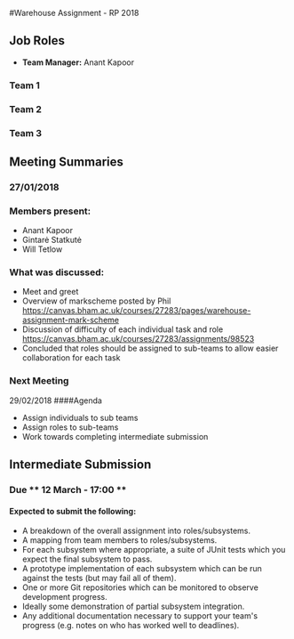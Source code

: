 ﻿#Warehouse Assignment - RP 2018

## Job Roles
* **Team Manager:** Anant Kapoor

### Team 1

### Team 2

### Team 3


## Meeting Summaries
### 27/01/2018
### Members present:
* Anant Kapoor
* Gintarė Statkutė
* Will Tetlow

### What was discussed:
* Meet and greet
* Overview of markscheme posted by Phil
https://canvas.bham.ac.uk/courses/27283/pages/warehouse-assignment-mark-scheme
* Discussion of difficulty of each individual task and role
https://canvas.bham.ac.uk/courses/27283/assignments/98523
* Concluded that roles should be assigned to sub-teams to allow easier collaboration for each task

### Next Meeting
29/02/2018
####Agenda
* Assign individuals to sub teams
* Assign roles to sub-teams
* Work towards completing intermediate submission

## Intermediate Submission
### Due ** 12 March - 17:00 **
#### Expected to submit the following:
* A breakdown of the overall assignment into roles/subsystems.
* A mapping from team members to roles/subsystems.
* For each subsystem where appropriate, a suite of JUnit tests which you expect the final subsystem to pass.
* A prototype implementation of each subsystem which can be run against the tests (but may fail all of them).
* One or more Git repositories which can be monitored to observe development progress.
* Ideally some demonstration of partial subsystem integration.
* Any additional documentation necessary to support your team's progress (e.g. notes on who has worked well to deadlines).
